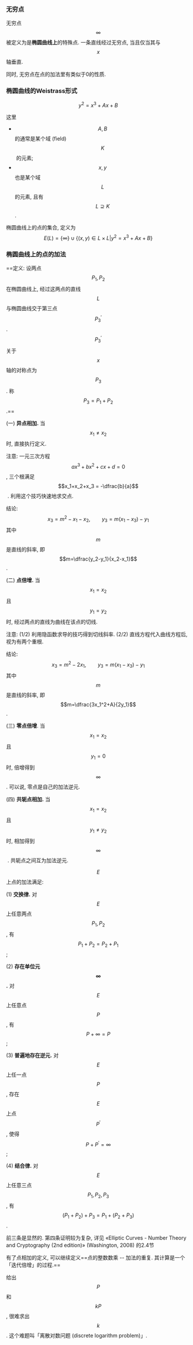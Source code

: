 ### 无穷点

无穷点$$\infty$$被定义为是**椭圆曲线上**的特殊点. 一条直线经过无穷点, 当且仅当其与$$x$$轴垂直.

同时, 无穷点在点的加法里有类似于0的性质.

### 椭圆曲线的Weistrass形式

$$
y^2 = x^3 + Ax + B
$$

这里

* $$A, B$$的通常是某个域 (field) $$K$$​ 的元素;
* $$x, y$$ 也是某个域 $$L$$ 的元素, 且有$$L\supseteq K$$ .

椭圆曲线上的点的集合, 定义为
$$
E(L)=\left\{\infty\right\}\cup\left\{(x,y)\in L\times L\left| y^2 = x^3 + Ax + B\right.\right\}
$$

### 椭圆曲线上的点的加法

==定义: 设两点$$P_1, P_2$$在椭圆曲线上, 经过这两点的直线$$L$$与椭圆曲线交于第三点$$P_3^\prime$$ .  $$P_3^\prime$$关于$$x$$轴的对称点为$$P_3$$ . 称$$P_3=P_1+P_2$$ .==

(一) **异点相加.** 当$$x_1\neq x_2$$时, 直接执行定义.

注意: 一元三次方程 $$ax^3 + bx^2 + cx + d = 0$$, 三个根满足$$x_1+x_2+x_3 = -\dfrac{b}{a}$$​​ . 利用这个技巧快速地求交点.

结论:
$$
x_3 = m^2 - x_1 - x_2,\hspace{2em}y_3=m(x_1-x_3)-y_1
$$
其中$$m$$是直线的斜率, 即 $$m=\dfrac{y_2-y_1}{x_2-x_1}$$ .

(二) **点倍增.** 当$$x_1=x_2$$且$$y_1 = y_2$$时, 经过两点的直线为曲线在该点的切线.

注意:  (1/2) 利用隐函数求导的技巧得到切线斜率. (2/2) 直线方程代入曲线方程后, 视为有两个重根.

结论: 
$$
x_3=m^2-2x_1,\hspace{2em}y_3=m(x_1-x_3)-y_1
$$
其中$$m$$是直线的斜率, 即 $$m=\dfrac{3x_1^2+A}{2y_1}$$ .

(三) **零点倍增**. 当$$x_1=x_2$$且$$y_1=0$$时, 倍增得到$$\infty$$ . 可以说, 零点是自己的加法逆元.

(四) **共轭点相加.** 当$$x_1=x_2$$且$$y_1\neq y_2$$时, 相加得到$$\infty$$​ . 共轭点之间互为加法逆元.

$$E$$上点的加法满足:

(1) **交换律.** 对$$E$$上任意两点$$P_1, P_2$$, 有$$P_1+P_2 = P_2+P_1$$ ;

(2) **存在单位元$$\infty$$.** 对$$E$$上任意点$$P$$, 有$$P+\infty = P$$ ;

(3) **普遍地存在逆元.** 对$$E$$上任一点$$P$$, 存在$$E$$上点$$P^\prime$$, 使得$$P+P^\prime=\infty$$  ;

(4) **结合律.** 对$$E$$上任意三点$$P_1, P_2, P_3$$, 有$$(P_1+P_2)+P_3 = P_1+(P_2+P_3)$$ .

前三条是显然的. 第四条证明较为复杂, 详见 «Elliptic Curves - Number Theory and Cryptography (2nd edition)» (Washington, 2008) 的2.4节

有了点相加的定义, 可以继续定义==点的整数数乘 -- 加法的重复. 其计算是一个「迭代倍增」的过程.==

给出$$P$$和$$kP$$, 很难求出$$k$$. 这个难题叫「离散对数问题 (discrete logarithm problem)」.